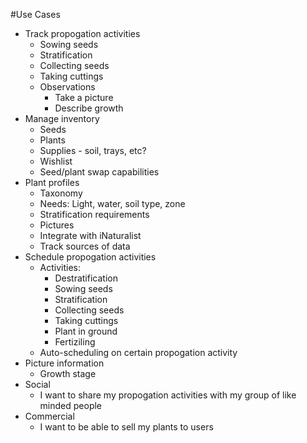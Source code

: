 #Use Cases
- Track propogation activities
  - Sowing seeds
  - Stratification
  - Collecting seeds
  - Taking cuttings
  - Observations
    - Take a picture
    - Describe growth
- Manage inventory
  - Seeds
  - Plants
  - Supplies - soil, trays, etc?
  - Wishlist
  - Seed/plant swap capabilities
- Plant profiles
  - Taxonomy
  - Needs: Light, water, soil type, zone
  - Stratification requirements
  - Pictures
  - Integrate with iNaturalist
  - Track sources of data
- Schedule propogation activities
  - Activities:
    - Destratification
    - Sowing seeds
    - Stratification
    - Collecting seeds
    - Taking cuttings
    - Plant in ground
    - Fertiziling
  - Auto-scheduling on certain propogation activity
- Picture information
  - Growth stage
- Social
  - I want to share my propogation activities with my group of like minded people
- Commercial
  - I want to be able to sell my plants to users